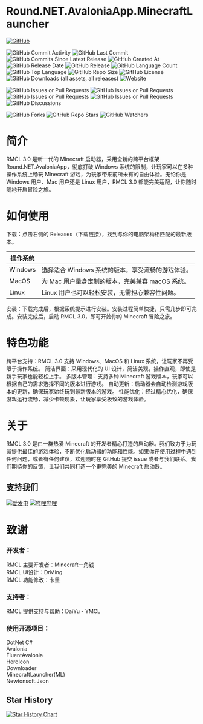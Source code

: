 # Round.NET.AvaloniaApp.MinecraftLauncher
[![GitHub](https://img.shields.io/badge/GitHub-%23121011.svg?logo=github&logoColor=white)](https://github.com/Round-Studio/Round.NET.AvaloniaApp.MinecraftLauncher)

![GitHub Commit Activity](https://img.shields.io/github/commit-activity/t/Round-Studio/Round.NET.AvaloniaApp.MinecraftLauncher)
![GitHub Last Commit](https://img.shields.io/github/last-commit/Round-Studio/Round.NET.AvaloniaApp.MinecraftLauncher)
![GitHub Commits Since Latest Release](https://img.shields.io/github/commits-since/Round-Studio/Round.NET.AvaloniaApp.MinecraftLauncher/latest)
![GitHub Created At](https://img.shields.io/github/created-at/Round-Studio/Round.NET.AvaloniaApp.MinecraftLauncher)
![GitHub Release Date](https://img.shields.io/github/release-date-pre/Round-Studio/Round.NET.AvaloniaApp.MinecraftLauncher)
![GitHub Release](https://img.shields.io/github/v/release/Round-Studio/Round.NET.AvaloniaApp.MinecraftLauncher?include_prereleases)
![GitHub Language Count](https://img.shields.io/github/languages/count/Round-Studio/Round.NET.AvaloniaApp.MinecraftLauncher)
![GitHub Top Language](https://img.shields.io/github/languages/top/Round-Studio/Round.NET.AvaloniaApp.MinecraftLauncher)
![GitHub Repo Size](https://img.shields.io/github/repo-size/Round-Studio/Round.NET.AvaloniaApp.MinecraftLauncher)
![GitHub License](https://img.shields.io/github/license/Round-Studio/Round.NET.AvaloniaApp.MinecraftLauncher)
![GitHub Downloads (all assets, all releases)](https://img.shields.io/github/downloads/Round-Studio/Round.NET.AvaloniaApp.MinecraftLauncher/total)
![Website](https://img.shields.io/website?url=https%3A%2F%2Fgh.roundstudio.top)

![GitHub Issues or Pull Requests](https://img.shields.io/github/issues/Round-Studio/Round.NET.AvaloniaApp.MinecraftLauncher)
![GitHub Issues or Pull Requests](https://img.shields.io/github/issues-closed/Round-Studio/Round.NET.AvaloniaApp.MinecraftLauncher)
![GitHub Issues or Pull Requests](https://img.shields.io/github/issues-pr/Round-Studio/Round.NET.AvaloniaApp.MinecraftLauncher)
![GitHub Issues or Pull Requests](https://img.shields.io/github/issues-pr-closed/Round-Studio/Round.NET.AvaloniaApp.MinecraftLauncher)
![GitHub Discussions](https://img.shields.io/github/discussions/Round-Studio/Round.NET.AvaloniaApp.MinecraftLauncher)

![GitHub Forks](https://img.shields.io/github/forks/Round-Studio/Round.NET.AvaloniaApp.MinecraftLauncher)
![GitHub Repo Stars](https://img.shields.io/github/stars/Round-Studio/Round.NET.AvaloniaApp.MinecraftLauncher)
![GitHub Watchers](https://img.shields.io/github/watchers/Round-Studio/Round.NET.AvaloniaApp.MinecraftLauncher)
# 简介
RMCL 3.0 是新一代的 Minecraft 启动器，采用全新的跨平台框架 Round.NET.AvaloniaApp，彻底打破 Windows 系统的限制，让玩家可以在多种操作系统上畅玩 Minecraft 游戏，为玩家带来前所未有的自由体验。无论你是 Windows 用户、Mac 用户还是 Linux 用户，RMCL 3.0 都能完美适配，让你随时随地开启冒险之旅。
# 如何使用
下载：点击右侧的 Releases（下载链接），找到与你的电脑架构相匹配的最新版本。

| 操作系统 |                                                   |
| -------- | ------------------------------------------------- |
| Windows  | 选择适合 Windows 系统的版本，享受流畅的游戏体验。 |
| MacOS    | 为 Mac 用户量身定制的版本，完美兼容 macOS 系统。  |
| Linux    | Linux 用户也可以轻松安装，无需担心兼容性问题。    |
安装：下载完成后，根据系统提示进行安装。安装过程简单快捷，只需几步即可完成。安装完成后，启动 RMCL 3.0，即可开始你的 Minecraft 冒险之旅。

# 特色功能
跨平台支持：RMCL 3.0 支持 Windows、MacOS 和 Linux 系统，让玩家不再受限于操作系统。
简洁界面：采用现代化的 UI 设计，简洁美观，操作直观，即使是新手玩家也能轻松上手。
多版本管理：支持多种 Minecraft 游戏版本，玩家可以根据自己的需求选择不同的版本进行游戏。
自动更新：启动器会自动检测游戏版本的更新，确保玩家始终玩到最新版本的游戏。
性能优化：经过精心优化，确保游戏运行流畅，减少卡顿现象，让玩家享受极致的游戏体验。

# 关于
RMCL 3.0 是由一群热爱 Minecraft 的开发者精心打造的启动器。我们致力于为玩家提供最佳的游戏体验，不断优化启动器的功能和性能。如果你在使用过程中遇到任何问题，或者有任何建议，欢迎随时在 GitHub 提交 issue 或者与我们联系。我们期待你的反馈，让我们共同打造一个更完美的 Minecraft 启动器。

## 支持我们
[![爱发电](https://img.shields.io/badge/爱发电-yjq666-946ce6?style=flat&labelColor=444444&logoSize=auto)](https://afdian.com/yjq666)
[![哔哩哔哩](https://img.shields.io/badge/BiliBili充电-Minecraft一角钱-00A4DB?style=flat&labelColor=444444&logo=bilibili)](https://space.bilibili.com/1527364468)

# 致谢

### 开发者：
RMCL 主要开发者：Minecraft一角钱  
RMCL UI设计：DrMing  
RMCL 功能修改：卡里

### 支持者：
RMCL 提供支持与帮助：DaiYu - YMCL

### 使用开源项目：
DotNet C#  
Avalonia  
FluentAvalonia  
HeroIcon  
Downloader  
MinecraftLauncher(ML)  
Newtonsoft.Json  

## Star History

[![Star History Chart](https://api.star-history.com/svg?repos=Round-Studio/Round.NET.AvaloniaApp.MinecraftLauncher&type=Date)](https://www.star-history.com/#Round-Studio/Round.NET.AvaloniaApp.MinecraftLauncher&Date)